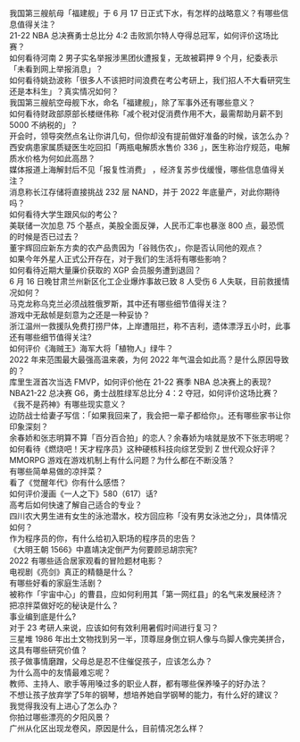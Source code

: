 我国第三艘航母「福建舰」于 6 月 17 日正式下水，有怎样的战略意义？有哪些信息值得关注？  
21-22 NBA 总决赛勇士总比分 4:2 击败凯尔特人夺得总冠军，如何评价这场比赛？  
如何看待河南 2 男子实名举报涉黑团伙遭报复，无故被羁押 9 个月，纪委表示「未看到网上举报消息」？  
如何看待姚劲波称「很多人不该把时间浪费在考公考研上，我们招人不大看研究生还是本科生」？真实情况如何？  
我国第三艘航空母舰下水，命名「福建舰」，除了军事外还有哪些意义？  
如何看待财政部原部长楼继伟称「减个税对促消费作用不大，最需帮助月薪不到 5000 不纳税的」？  
开会时，领导突然点名让你讲几句，但你却没有提前做好准备的时候，该怎么办？  
西安病患家属质疑医生吃回扣「两瓶电解质水售价 336 」，医生称治疗规范，电解质水价格为何如此高昂？  
媒体报道上海解封后不见「报复性消费」 ，经济复苏步伐缓慢，哪些信息值得关注？  
消息称长江存储将直接挑战 232 层 NAND，并于 2022 年底量产，对此你期待吗？  
如何看待大学生跟风似的考公？  
美联储一次加息 75 个基点，美股全面反弹，人民币汇率也暴涨 800 点，最恐慌的时候是否已过去？  
董宇辉回应新东方卖的农产品贵因为「谷贱伤农」，你是否认同他的观点？  
如果今年外星人正式公开存在，对于我们的生活将有哪些影响？  
如何看待近期大量廉价获取的 XGP 会员服务遭到退回？  
6 月 16 日晚甘肃兰州新区化工企业爆炸事故已致 8 人受伤 6 人失联，目前救援情况如何？  
马克龙称乌克兰必须战胜俄罗斯，其中还有哪些细节值得关注？  
游戏中无敌帧是刻意为之还是一种妥协？  
浙江温州一救援队免费打捞尸体，上岸遭阻拦，称不吉利，遗体漂浮五小时，此事还有哪些细节值得关注?  
如何评价《海贼王》海军大将「植物人」绿牛？  
2022 年来范围最大最强高温来袭，为何 2022 年气温会如此高？是什么原因导致的？  
库里生涯首次当选 FMVP，如何评价他在 21-22 赛季 NBA 总决赛上的表现?  
NBA21-22 总决赛 G6，勇士战胜绿军总比分 4：2 夺冠，如何评价这场比赛？  
《我不是药神》有哪些现实意义？  
边防战士给妻子写信：「如果我回来了，我会把一辈子都给你」。还有哪些家书让你印象深刻？  
余春娇和张志明算不算「百分百合拍」的恋人？余春娇为啥就是放不下张志明呢？  
如何看待《燃烧吧！天才程序员》这种硬核科技向综艺受到 Z 世代观众好评？  
MMORPG 游戏在游戏机制上有什么问题？为什么都在不断没落？  
有哪些简单易做的凉拌菜？  
看了《觉醒年代》你有什么感悟？  
如何评价漫画《一人之下》580（617）话?  
高考后如何快速了解自己适合的专业？  
四川农大男生进有女生的泳池潜水，校方回应称「没有男女泳池之分」，具体情况如何？  
作为程序员的你，有什么给初入职场的程序员的忠告？  
《大明王朝 1566》中嘉靖决定倒严为何要顾忌胡宗宪?  
2022 有哪些适合居家观看的冒险题材电影？  
电视剧《亮剑》真正的精髓是什么？  
有哪些好看的家庭生活剧？  
被称作「宇宙中心」的曹县，应如何利用其「第一网红县」的名气来发展经济？  
把凉拌菜做好吃的秘诀是什么？  
事业编到底是什么?  
对于 23 考研人来说，应该如何有效利用暑假时间进行复习？  
三星堆 1986 年出土文物找到另一半，顶尊屈身倒立铜人像与鸟脚人像完美拼合，这具有哪些研究价值？  
孩子做事情磨蹭，父母总是忍不住催促孩子，应该怎么办？  
为什么高中的友情最难忘呢？  
教师、主持人、歌手等用嗓过多的职业人群，都有哪些保养嗓子的好办法？  
不想让孩子放弃学了5年的钢琴，想培养她自学钢琴的能力，有什么好的建议？  
我觉得我没有上进心了怎么办？  
你拍过哪些漂亮的夕阳风景？  
广州从化区出现龙卷风，原因是什么，目前情况怎么样？  
